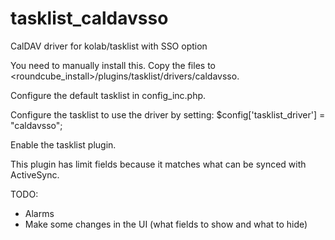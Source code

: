 # tasklist_caldavsso
CalDAV driver for kolab/tasklist with SSO option 

You need to manually install this. Copy the files to <roundcube_install>/plugins/tasklist/drivers/caldavsso.

Configure the default tasklist in config_inc.php.

Configure the tasklist to use the driver by setting: $config['tasklist_driver'] = "caldavsso";

Enable the tasklist plugin.

This plugin has limit fields because it matches what can be synced with ActiveSync.

TODO:
 - Alarms
 - Make some changes in the UI (what fields to show and what to hide)
